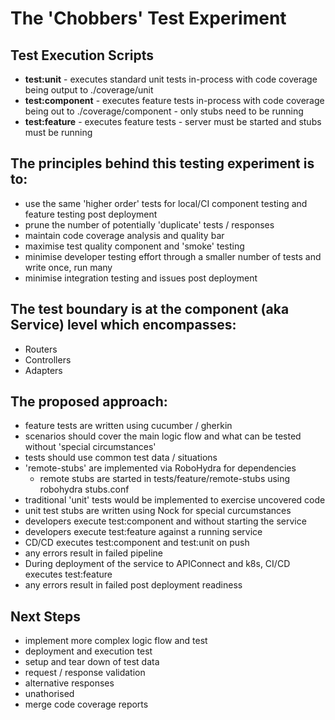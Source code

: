 # The 'Chobbers' Test Experiment

## Test Execution Scripts

* **test:unit** - executes standard unit tests in-process with code coverage being output to ./coverage/unit
* **test:component** - executes feature tests in-process with code coverage being out to ./coverage/component - only stubs need to be running
* **test:feature** - executes feature tests - server must be started and stubs must be running

## The principles behind this testing experiment is to: 

* use the same 'higher order' tests for local/CI component testing and feature testing post deployment
* prune the number of potentially 'duplicate' tests / responses
* maintain code coverage analysis and quality bar
* maximise test quality component and 'smoke' testing
* minimise developer testing effort through a smaller number of tests and write once, run many
* minimise integration testing and issues post deployment 

## The test boundary is at the component (aka Service) level which encompasses:

* Routers
* Controllers
* Adapters

## The proposed approach:

* feature tests are written using cucumber / gherkin
* scenarios should cover the main logic flow and what can be tested without 'special circumstances'
* tests should use common test data / situations
* 'remote-stubs' are implemented via RoboHydra for dependencies
    * remote stubs are started in tests/feature/remote-stubs using robohydra stubs.conf
* traditional 'unit' tests would be implemented to exercise uncovered code
* unit test stubs are written using Nock for special curcumstances
* developers execute test:component and without starting the service
* developers execute test:feature against a running service
* CD/CD executes test:component and test:unit on push
* any errors result in failed pipeline
* During deployment of the service to APIConnect and k8s, CI/CD executes test:feature
* any errors result in failed post deployment readiness

## Next Steps

* implement more complex logic flow and test
* deployment and execution test
* setup and tear down of test data
* request / response validation
* alternative responses
* unathorised
* merge code coverage reports